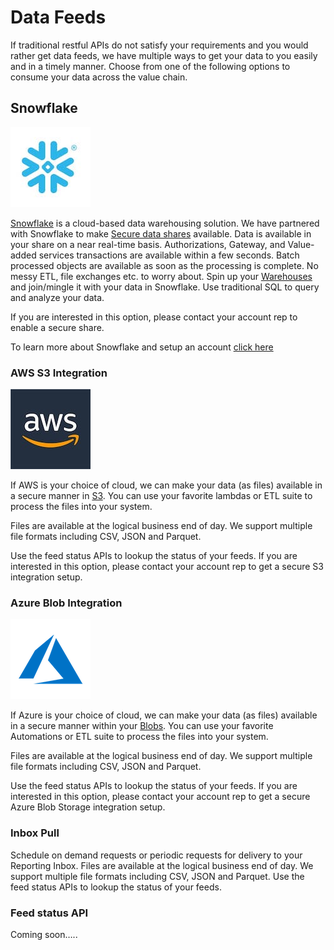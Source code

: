 # Data Feeds

If traditional restful APIs do not satisfy your requirements and you would rather get data feeds, we have multiple ways to get your data to you easily and in a timely manner. Choose from one of the following options to consume your data across the value chain.

## Snowflake

![snowflake](../../assets/images/snowflake.jpeg)

[Snowflake](https://www.snowflake.com) is a cloud-based data warehousing solution. We have partnered with Snowflake to make [Secure data shares](https://www.snowflake.com/workloads/data-sharing) available. Data is available in your share on a near real-time basis. Authorizations, Gateway, and Value-added services transactions are available within a few seconds. Batch processed objects are available as soon as the processing is complete. No messy ETL, file exchanges etc. to worry about. Spin up your [Warehouses](https://www.snowflake.com/workloads/data-warehouse-modernization) and join/mingle it with your data in Snowflake. Use traditional SQL to query and analyze your data.

If you are interested in this option, please contact your account rep to enable a secure share.

To learn more about Snowflake and setup an account [click here](https://signup.snowflake.com/?plan=enterprise_sensitive&cloud=SDM&owner=Fiserv)

### AWS S3 Integration

![aws](../../assets/images/aws.jpeg)

If AWS is your choice of cloud, we can make your data (as files) available in a secure manner in [S3](https://aws.amazon.com/s3). You can use your favorite lambdas or ETL suite to process the files into your system.

Files are available at the logical business end of day. We support multiple file formats including CSV, JSON and Parquet.

Use the feed status APIs to lookup the status of your feeds.
If you are interested in this option, please contact your account rep to get a secure S3 integration setup.

### Azure Blob Integration

![azure](../../assets/images/azure.png)

If Azure is your choice of cloud, we can make your data (as files) available in a secure manner within your [Blobs](https://azure.microsoft.com/en-us/services/storage/blobs). You can use your favorite Automations or ETL suite to process the files into your system.

Files are available at the logical business end of day. We support multiple file formats including CSV, JSON and Parquet.

Use the feed status APIs to lookup the status of your feeds.
If you are interested in this option, please contact your account rep to get a secure Azure Blob Storage integration setup.

### Inbox Pull

Schedule on demand requests or periodic requests for delivery to your Reporting Inbox. Files are available at the logical business end of day. We support multiple file formats including CSV, JSON and Parquet. Use the feed status APIs to lookup the status of your feeds.

### Feed status API

Coming soon…..
